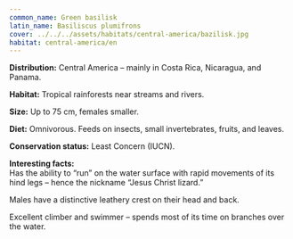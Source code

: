 ```yaml
---
common_name: Green basilisk
latin_name: Basiliscus plumifrons
cover: ../../../assets/habitats/central-america/bazilisk.jpg
habitat: central-america/en
---
```

**Distribution:** Central America – mainly in Costa Rica, Nicaragua, and Panama.  

**Habitat:** Tropical rainforests near streams and rivers.  

**Size:** Up to 75 cm, females smaller.  

**Diet:** Omnivorous. Feeds on insects, small invertebrates, fruits, and leaves.  

**Conservation status:** Least Concern (IUCN).  

**Interesting facts:**  
Has the ability to “run” on the water surface with rapid movements of its hind legs – hence the nickname “Jesus Christ lizard.”  

Males have a distinctive leathery crest on their head and back.  

Excellent climber and swimmer – spends most of its time on branches over the water.

